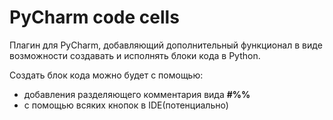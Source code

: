 # PyCharm code cells

Плагин для PyCharm, добавляющий дополнительный функционал в виде возможности создавать и исполнять блоки кода в Python.

Создать блок кода можно будет с помощью:
* добавления разделяющего комментария вида **#%%**
* с помощью всяких кнопок в IDE(потенциально)
